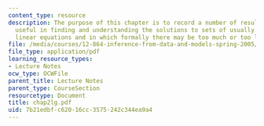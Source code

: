 ```yaml
---
content_type: resource
description: The purpose of this chapter is to record a number of results which are
  useful in finding and understanding the solutions to sets of usually noisy simultaneous
  linear equations and in which formally there may be too much or too little information.
file: /media/courses/12-864-inference-from-data-and-models-spring-2005/7b21edbfc62016cc3575242c344ea9a4_chap2lg.pdf
file_type: application/pdf
learning_resource_types:
- Lecture Notes
ocw_type: OCWFile
parent_title: Lecture Notes
parent_type: CourseSection
resourcetype: Document
title: chap2lg.pdf
uid: 7b21edbf-c620-16cc-3575-242c344ea9a4
---
```

